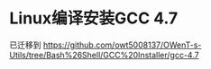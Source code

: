 Linux编译安装GCC 4.7
======
已迁移到 https://github.com/owt5008137/OWenT-s-Utils/tree/Bash%26Shell/GCC%20Installer/gcc-4.7
